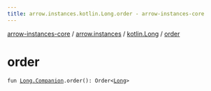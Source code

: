 ```yaml
---
title: arrow.instances.kotlin.Long.order - arrow-instances-core
---
```


[arrow-instances-core](../../index.html) / [arrow.instances](../index.html) / [kotlin.Long](index.html) / [order](./order.html)

# order

`fun `[`Long.Companion`](https://kotlinlang.org/api/latest/jvm/stdlib/kotlin/-long/-companion/index.html)`.order(): Order<`[`Long`](https://kotlinlang.org/api/latest/jvm/stdlib/kotlin/-long/index.html)`>`